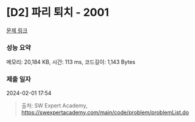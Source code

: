 # [D2] 파리 퇴치 - 2001 

[문제 링크](https://swexpertacademy.com/main/code/problem/problemDetail.do?contestProbId=AV5PzOCKAigDFAUq) 

### 성능 요약

메모리: 20,184 KB, 시간: 113 ms, 코드길이: 1,143 Bytes

### 제출 일자

2024-02-01 17:54



> 출처: SW Expert Academy, https://swexpertacademy.com/main/code/problem/problemList.do